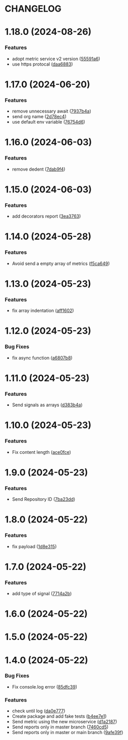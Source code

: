 # CHANGELOG

# 1.18.0 (2024-08-26)


### Features

* adopt metric service v2 version ([55591a6](https://github.mpi-internal.com/scmspain/frontend-common--lib-adv/commit/55591a61266feb12a079d1072def8c912facea44))
* use https protocal ([daa6883](https://github.mpi-internal.com/scmspain/frontend-common--lib-adv/commit/daa688344a54cad9cb90f4bec3b541a988362dcc))



# 1.17.0 (2024-06-20)


### Features

* remove unnecessary await ([7937b4a](https://github.mpi-internal.com/scmspain/frontend-common--lib-adv/commit/7937b4a971e8942147c523471e00da11f65a7d4e))
* send org name ([2d78ec4](https://github.mpi-internal.com/scmspain/frontend-common--lib-adv/commit/2d78ec4241da4a1f11dc0cbe1a880fcfb655b79f))
* use default env variable ([76754d6](https://github.mpi-internal.com/scmspain/frontend-common--lib-adv/commit/76754d60d810a02322fc2d5c2eb3582bf1c09711))



# 1.16.0 (2024-06-03)


### Features

* remove dedent ([7dab9f4](https://github.mpi-internal.com/scmspain/frontend-common--lib-adv/commit/7dab9f4371600acc95dfaca295cd56d3de9dbdde))



# 1.15.0 (2024-06-03)


### Features

* add decorators report ([3ea3763](https://github.mpi-internal.com/scmspain/frontend-common--lib-adv/commit/3ea3763249b090e4759be38c0287ecac8f962d16))



# 1.14.0 (2024-05-28)


### Features

* Avoid send a empty array of metrics ([f5ca649](https://github.mpi-internal.com/scmspain/frontend-common--lib-adv/commit/f5ca649af7947849bd34689b26f6de47129bf9cb))



# 1.13.0 (2024-05-23)


### Features

* fix array indentation ([aff1602](https://github.mpi-internal.com/scmspain/frontend-common--lib-adv/commit/aff16022449e4af8ff63c2cb9c79f145babf76fc))



# 1.12.0 (2024-05-23)


### Bug Fixes

* fix async function ([a6807b8](https://github.mpi-internal.com/scmspain/frontend-common--lib-adv/commit/a6807b8724cec317c2bf9f3f8759d008dc65f56f))



# 1.11.0 (2024-05-23)


### Features

* Send signals as arrays ([d383b4a](https://github.mpi-internal.com/scmspain/frontend-common--lib-adv/commit/d383b4a97cda6c37f9dded9a9b3eedbe254f67df))



# 1.10.0 (2024-05-23)


### Features

* Fix content length ([ace0fce](https://github.mpi-internal.com/scmspain/frontend-common--lib-adv/commit/ace0fceaef66db0d133add1ae893c9b427a59d81))



# 1.9.0 (2024-05-23)


### Features

* Send Repository ID ([7ba23dd](https://github.mpi-internal.com/scmspain/frontend-common--lib-adv/commit/7ba23dd1ff3ccec1ac3d5a81fb297fd668a6643f))



# 1.8.0 (2024-05-22)


### Features

* fix payload ([1d8e315](https://github.mpi-internal.com/scmspain/frontend-common--lib-adv/commit/1d8e3151beee33bf83004021735d3ce5a1e2bcbc))



# 1.7.0 (2024-05-22)


### Features

* add type of signal ([7714a2b](https://github.mpi-internal.com/scmspain/frontend-common--lib-adv/commit/7714a2b573056368f08b72a0698d3b1681ec87f2))



# 1.6.0 (2024-05-22)



# 1.5.0 (2024-05-22)



# 1.4.0 (2024-05-22)


### Bug Fixes

* Fix console.log error ([85dfc39](https://github.mpi-internal.com/scmspain/frontend-common--lib-adv/commit/85dfc3959b1be899c7ac2dc53631e07f486a1ab8))


### Features

* check until log ([da0e777](https://github.mpi-internal.com/scmspain/frontend-common--lib-adv/commit/da0e777df41e7934d8d9490a7c2b9c7587f1a079))
* Create package and add fake tests ([b4ee7e1](https://github.mpi-internal.com/scmspain/frontend-common--lib-adv/commit/b4ee7e1717c2edce5896f6eff0b508fa674a0a02))
* Send metric using the new microservice ([d1a2187](https://github.mpi-internal.com/scmspain/frontend-common--lib-adv/commit/d1a2187bbe892b47aa799d665fbb84443826fb52))
* Send reports only in master branch ([7460cd5](https://github.mpi-internal.com/scmspain/frontend-common--lib-adv/commit/7460cd58f198d51b101dc789e025eae3906f91a1))
* Send reports only in master or main branch ([9afe39f](https://github.mpi-internal.com/scmspain/frontend-common--lib-adv/commit/9afe39f06afda758ea6da42433f758548f0fad53))